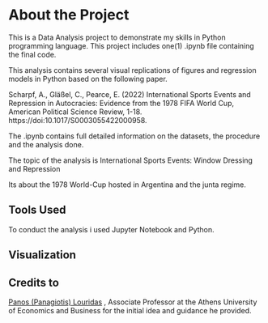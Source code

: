 # About the Project

This is a Data Analysis project to demonstrate my skills in Python programming language. This project includes one(1) .ipynb file containing the final code.

This analysis contains several visual replications of figures and regression models in Python based on the following paper.

Scharpf, A., Gläßel, C., Pearce, E. (2022) International Sports Events and Repression in Autocracies: Evidence from the 1978 FIFA World Cup, American Political Science Review, 1-18. https://doi:10.1017/S0003055422000958.

The .ipynb contains full detailed information on the datasets, the procedure and the analysis done.

The topic of the analysis is International Sports Events: Window Dressing and Repression

Its about the 1978 World-Cup hosted in Argentina and the junta regime.

## Tools Used

To conduct the analysis i used Jupyter Notebook and Python.

## Visualization



## Credits to 
<a href="https://github.com/louridas" target="_blank">Panos (Panagiotis) Louridas</a> , Associate Professor at the Athens University of Economics and Business for the initial idea and guidance he provided.



